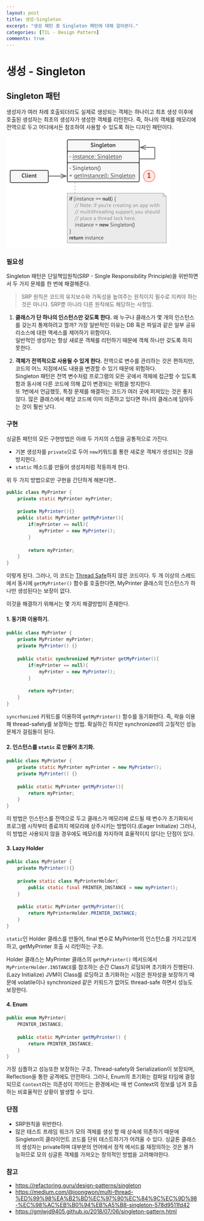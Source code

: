 ```yaml
---
layout: post
title: 생성-Singleton
excerpt: "생성 패턴 중 Singleton 패턴에 대해 알아본다."
categories: [TIL - Design Pattern]
comments: true
---
```


생성 - Singleton
=========

## Singleton 패턴
생성자가 여러 차례 호출되더라도 실제로 생성되는 객체는 하나이고 최초 생성 이후에 호출된 생성자는 최초의 생성자가 생성한 객체를 리턴한다. 즉, 하나의 객체를 메모리에 전역으로 두고 어디에서든 참조하여 사용할 수 있도록 하는 디자인 패턴이다.

![](/img/Singleton_UML.png)

### 필요성
Singleton 패턴은 단일책임원칙(SRP - Single Responsibility Principle)을 위반하면서 두 가지 문제를 한 번에 해결해준다.

> SRP 원칙은 코드의 유지보수와 가독성을 높여주는 원칙이지 필수로 지켜야 하는 것은 아니다. SRP뿐 아니라 다른 원칙에도 해당하는 사항임.

1. **클래스가 단 하나의 인스턴스만 갖도록 한다.** 왜 누구나 클래스가 몇 개의 인스턴스를 갖는지 통제하려고 할까? 가장 일반적인 이유는 DB 혹은 파일과 같은 일부 공유 리소스에 대한 액세스를 제어하기 위함이다.<br> 일반적인 생성자는 항상 새로운 객체를 리턴하기 때문에 객체 하나만 갖도록 하지 못한다.

2. **객체가 전역적으로 사용될 수 있게 한다.** 전역으로 변수를 관리하는 것은 편하지만, 코드의 어느 지점에서도 내용을 변경할 수 있기 때문에 위험하다.<br>Singleton 패턴은 전역 변수처럼 프로그램의 모든 곳에서 객체에 접근할 수 있도록 함과 동시에 다른 코드에 의해 값이 변경되는 위험을 방지한다.<br>또 1번에서 언급했듯, 특정 문제를 해결하는 코드가 여러 곳에 퍼져있는 것은 좋지 않다. 많은 클래스에서 해당 코드에 이미 의존하고 있다면 하나의 클래스에 담아두는 것이 훨씬 낫다.

### 구현
싱글톤 패턴의 모든 구현방법은 아래 두 가지의 스텝을 공통적으로 가진다.

- 기본 생성자를 `private`으로 두어 `new`키워드를 통한 새로운 객체가 생성되는 것을 방지한다.
- `static` 메소드를 만들어 생성자처럼 작동하게 한다. 
  
위 두 가지 방법으로만 구현을 간단하게 해본다면..
```java
public class MyPrinter { 
    private static MyPrinter myPrinter;

    private MyPrinter(){}
    public static MyPrinter getMyPrinter(){
        if(myPrinter == null){
            myPrinter = new MyPrinter();
        }

        return myPrinter;
    }
}
```

이렇게 된다. 그러나, 이 코드는 [Thread Safe](https://move02.github.io/articles/2020-02/Thread-Safe-1)하지 않은 코드이다. 두 개 이상의 스레드에서 동시에 `getMyPrinter()` 함수를 호출한다면, MyPrinter 클래스의 인스턴스가 하나만 생성된다는 보장이 없다.

이것을 해결하기 위해서는 몇 가지 해결방법이 존재한다.

#### 1. 동기화 이용하기.
```java
public class MyPrinter {
    private MyPrinter myPrinter;
    private MyPrinter() {}

    public static synchronized MyPrinter getMyPrinter(){
        if(myPrinter == null){
            myPrinter = new MyPrinter();
        }

        return myPrinter;
    }
}
```

`syncrhonized` 키워드를 이용하여 `getMyPrinter()` 함수를 동기화한다. 즉, 락을 이용해 thread-safety를 보장하는 방법. 확실하긴 하지만 synchronized의 고질적인 성능문제가 걸림돌이 된다.

#### 2. 인스턴스를 `static` 로 만들어 초기화.
```java
public class MyPrinter {
    private static MyPrinter myPrinter = new MyPrinter();
    private MyPrinter() {}

    public static MyPrinter getMyPrinter(){
        return myPrinter;
    }
}
```

이 방법은 인스턴스를 전역으로 두고 클래스가 메모리에 로드될 때 변수가 초기화되서 프로그램 시작부터 종료까지 메모리에 상주시키는 방법이다.(Eager Initialize) 
그러나, 이 방법은 사용되지 않을 경우에도 메모리를 차지하여 효율적이지 않다는 단점이 있다.

#### 3. Lazy Holder
```java
public class MyPrinter {
    private MyPrinter(){}

    private static class MyPrinterHolder{
        public static final PRINTER_INSTANCE = new myPrinter();
    }

    public static MyPrinter getMyPrinter(){
        return MyPrinterHolder.PRINTER_INSTANCE;
    }
}
```

`static`인 Holder 클래스를 만들어, final 변수로 MyPrinter의 인스턴스를 가지고있게 하고, getMyPrinter 호출 시 리턴하는 구조.

Holder 클래스는 MyPrinter 클래스의 `getMyPrinter()` 메서드에서 `MyPrinterHolder.INSTANCE`를 참조하는 순간 Class가 로딩되며 초기화가 진행된다.(Lazy Initialize) JVM이 Class를 로딩하고 초기화하는 시점은 원자성을 보장하기 때문에 volatile이나 synchronized 같은 키워드가 없어도 thread-safe 하면서 성능도 보장한다.


#### 4. Enum
```java
public enum MyPrinter{
	PRINTER_INSTANCE;
  
	public static MyPrinter getMyPrinter() {		
		return PRINTER_INSTANCE;
	}
}
```

가장 심플하고 성능또한 보장하는 구조. Thread-safety와 Serialization이 보장되며, Reflection을 통한 공격에도 안전하다. 그러나, Enum의 초기화는 컴파일 타임에 결정되므로 `Context`라는 의존성이 끼어드는 환경에서는 매 번 Context의 정보를 넘겨 호출하는 비효율적인 상황이 발생할 수 있다. 


### 단점
- SRP원칙을 위반한다.
- 많은 테스트 프레임 워크가 모의 객체를 생성 할 때 상속에 의존하기 때문에 Singleton의 클라이언트 코드를 단위 테스트하기가 어려울 수 있다. 싱글톤 클래스의 생성자는 private하며 대부분의 언어에서 정적 메서드를 재정의하는 것은 불가능하므로 모의 싱글톤 객체를 가져오는 창의적인 방법을 고려해야한다. 

### 참고
- <https://refactoring.guru/design-patterns/singleton>
- <https://medium.com/@joongwon/multi-thread-%ED%99%98%EA%B2%BD%EC%97%90%EC%84%9C%EC%9D%98-%EC%98%AC%EB%B0%94%EB%A5%B8-singleton-578d9511fd42>
- <https://gmlwjd9405.github.io/2018/07/06/singleton-pattern.html>